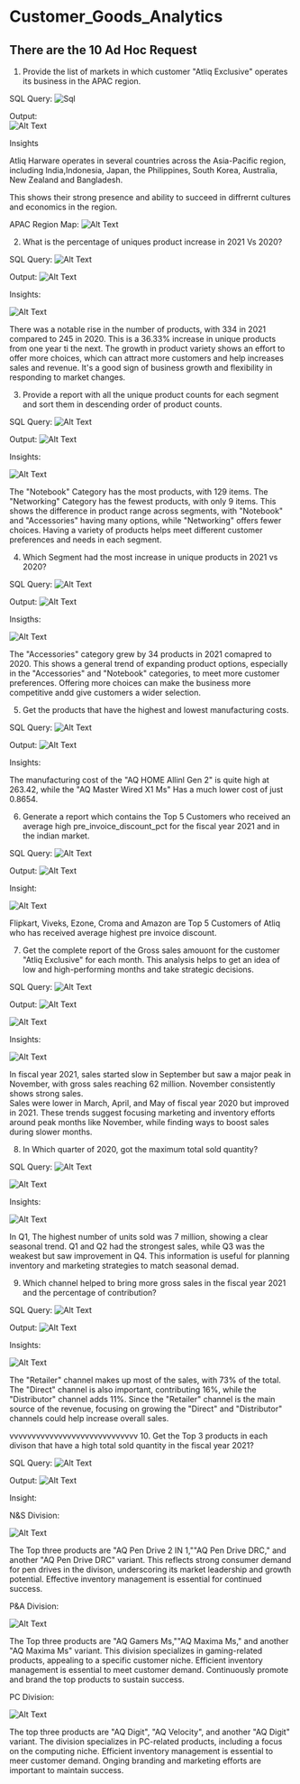 # Customer_Goods_Analytics

## There are the 10 Ad Hoc Request

1. Provide the list of markets in which customer "Atliq Exclusive" operates its business in the APAC region.

SQL Query:
![Sql](https://github.com/Sumit-Mahat0/Customer_Goods_Analytics/blob/main/SQL%20Images/1%20list%20of%20Market%20code.png)


Output:   
![Alt Text](https://github.com/Sumit-Mahat0/Customer_Goods_Analytics/blob/main/SQL%20Images/1%20list%20of%20Market%20APAC%20result.png)


Insights 

Atliq Harware operates in several countries across the Asia-Pacific region, including India,Indonesia, Japan, the Philippines, South Korea, Australia, New Zealand and Bangladesh. 

This shows their strong presence and ability to succeed in diffrernt cultures and economics in the region.   

APAC Region Map:
![Alt Text](https://github.com/Sumit-Mahat0/Customer_Goods_Analytics/blob/main/SQL%20Images/1%20APAC%20Region%20Map.png)



2. What is the percentage of uniques product increase in 2021 Vs 2020?

SQL Query:
![Alt Text](https://github.com/Sumit-Mahat0/Customer_Goods_Analytics/blob/main/SQL%20Images/2%20Unique%20Product%2020%20vs%2021%20code.png)

Output:
![Alt Text](https://github.com/Sumit-Mahat0/Customer_Goods_Analytics/blob/main/SQL%20Images/2%20Unique%20Product%2020%20vs%2021%20Result.png)




Insights:

![Alt Text](https://github.com/Sumit-Mahat0/Customer_Goods_Analytics/blob/main/SQL%20Images/2%20chart%2020%20vs%2021.png)


There was a notable rise in the number of products, with 334 in 2021 compared to 245 in 2020.
This is a 36.33% increase in unique products from one year ti the next.
The growth in product variety shows an effort to offer more choices, which can attract more customers and help increases sales and revenue.
It's a good sign of business growth and flexibility in responding to market changes.




3. Provide a report with all the unique product counts for each segment and sort them in descending order of product counts.

SQL Query:
![Alt Text](https://github.com/Sumit-Mahat0/Customer_Goods_Analytics/blob/main/SQL%20Images/3%20Product%20count%20by%20segment%20Code.png)

Output:
![Alt Text](https://github.com/Sumit-Mahat0/Customer_Goods_Analytics/blob/main/SQL%20Images/3%20Product%20count%20by%20segment%20Result.png)


Insights:


![Alt Text](https://github.com/Sumit-Mahat0/Customer_Goods_Analytics/blob/main/SQL%20Images/3%20Product%20count%20by%20segment%20Bar%20chart.png)

   
The "Notebook" Category has the most products, with 129 items. 
The "Networking" Category has the fewest products, with only 9 items. 
This shows the difference in product range across segments, with "Notebook" and "Accessories" having many options, while "Networking" offers fewer choices. 
Having a variety of products helps meet different customer preferences and needs in each segment. 
   

4. Which Segment had the most increase in unique products in 2021 vs 2020?

SQL Query:
![Alt Text](https://github.com/Sumit-Mahat0/Customer_Goods_Analytics/blob/main/SQL%20Images/4%20most%20increase%20unq%20pd%2020%20vs%2021%20code.png)

Output:
![Alt Text](https://github.com/Sumit-Mahat0/Customer_Goods_Analytics/blob/main/SQL%20Images/3%20Product%20count%20by%20segment%20Result.png)


Insigths:


![Alt Text](https://github.com/Sumit-Mahat0/Customer_Goods_Analytics/blob/main/SQL%20Images/4%20most%20increase%20unq%20pd%2020%20vs%2021%20chart.png)

 The "Accessories" category grew by 34 products in 2021 comapred to 2020. 
 This shows a general trend of expanding product options, especially in the "Accessories" and "Notebook" categories, to meet more customer preferences. 
Offering more choices can make the business more competitive andd give customers a wider selection.  
 



5. Get the products that have the highest and lowest manufacturing costs.

SQL Query:
![Alt Text](https://github.com/Sumit-Mahat0/Customer_Goods_Analytics/blob/main/SQL%20Images/5%20highest%20lower%20manufacturing%20product%20code.png)

Output:
![Alt Text](https://github.com/Sumit-Mahat0/Customer_Goods_Analytics/blob/main/SQL%20Images/5%20highest%20lower%20manufacturing%20product%20result.png)

Insights:  

The manufacturing cost of the "AQ HOME Allinl Gen 2" is quite high at 263.42, while the "AQ Master Wired X1 Ms" Has a much lower cost of just 0.8654.  
   


6. Generate a report which contains the Top 5 Customers who received an average high pre_invoice_discount_pct for the fiscal year 2021 and in the indian market.   

SQL Query:
![Alt Text](https://github.com/Sumit-Mahat0/Customer_Goods_Analytics/blob/main/SQL%20Images/6%20top%205%20customer%20pre_invoice%20Code.png)

Output:
![Alt Text](https://github.com/Sumit-Mahat0/Customer_Goods_Analytics/blob/main/SQL%20Images/6%20top%205%20customer%20pre_invoice%20result.png)




Insight:

![Alt Text](https://github.com/Sumit-Mahat0/Customer_Goods_Analytics/blob/main/SQL%20Images/6%20top%205%20customer%20pre_invoice%20chart.png)


Flipkart, Viveks, Ezone, Croma and Amazon are Top 5 Customers of Atliq who has received average highest pre invoice discount.


7. Get the complete report of the Gross sales amouont for the customer "Atliq Exclusive" for each month. This analysis helps to get an idea of low and high-performing months and take strategic decisions. 

SQL Query:
![Alt Text](https://github.com/Sumit-Mahat0/Customer_Goods_Analytics/blob/main/SQL%20Images/7%20Gross%20Sales%20Amount.png)

Output:
![Alt Text](https://github.com/Sumit-Mahat0/Customer_Goods_Analytics/blob/main/SQL%20Images/7%20Gross%20Sales%20Amount%20result1.png)


![Alt Text](https://github.com/Sumit-Mahat0/Customer_Goods_Analytics/blob/main/SQL%20Images/7%20Gross%20Sales%20Amount%20result2.png)


Insights:

![Alt Text](https://github.com/Sumit-Mahat0/Customer_Goods_Analytics/blob/main/SQL%20Images/7%20Gross%20Sales%20Amount%20chart.png)



In fiscal year 2021, sales started slow in September but saw a major peak in November, with gross sales reaching 62 million. 
November consistently shows strong sales.  
Sales were lower in March, April, and May of fiscal year 2020 but improved in 2021. 
These trends suggest focusing marketing and inventory efforts around peak months like November, while finding ways to boost sales during slower months. 



8. In Which quarter of 2020, got the maximum total sold quantity? 


SQL Query:
![Alt Text](https://github.com/Sumit-Mahat0/Customer_Goods_Analytics/blob/main/SQL%20Images/8%20Q%202020%20max%20total%20sold%20quantity%20code.png)

![Alt Text](https://github.com/Sumit-Mahat0/Customer_Goods_Analytics/blob/main/SQL%20Images/8%20Q%202020%20max%20total%20sold%20quantity%20result.png)


Insights:

![Alt Text](https://github.com/Sumit-Mahat0/Customer_Goods_Analytics/blob/main/SQL%20Images/8%20Q%202020%20max%20total%20sold%20quantity%20chart.png)



In Q1, The highest number of units sold was 7 million, showing a clear seasonal trend. Q1 and Q2 had the strongest sales, while Q3 was the weakest but saw improvement in Q4. 
This information is useful for planning inventory and marketing strategies to match seasonal demad. 




9. Which channel helped to bring more gross sales in the fiscal year 2021 and the percentage of contribution? 

SQL Query:
![Alt Text](https://github.com/Sumit-Mahat0/Customer_Goods_Analytics/blob/main/SQL%20Images/9%20channel%20sale%20code.png)

Output:
![Alt Text](https://github.com/Sumit-Mahat0/Customer_Goods_Analytics/blob/main/SQL%20Images/9%20channel%20sale%20result.png)



Insights:

![Alt Text](https://github.com/Sumit-Mahat0/Customer_Goods_Analytics/blob/main/SQL%20Images/9%20channel%20sale%20chart.png) 

The "Retailer" channel makes up most of the sales, with 73% of the total. 
The "Direct" channel is also important, contributing 16%, while the "Distributor" channel adds 11%. 
Since the "Retailer" channel is the main source of the revenue, focusing on growing the "Direct" and "Distributor" channels could help increase overall sales. 
    







vvvvvvvvvvvvvvvvvvvvvvvvvvvvv 
10. Get the Top 3 products in each divison that have a high total sold quantity in the fiscal year 2021?  


SQL Query:
![Alt Text](https://github.com/Sumit-Mahat0/Customer_Goods_Analytics/blob/main/SQL%20Images/10%20Top%203%20Product%20code.png)

Output:
![Alt Text](https://github.com/Sumit-Mahat0/Customer_Goods_Analytics/blob/main/SQL%20Images/10%20Top%203%20Product%20result.png)

Insight:

N&S Division: 

![Alt Text](https://github.com/Sumit-Mahat0/Customer_Goods_Analytics/blob/main/SQL%20Images/10%20Top%203%20Product%20chart%20N%26S%20Divison.png)
  

The Top three products are "AQ Pen Drive 2 IN 1,""AQ Pen Drive DRC," and another "AQ Pen Drive DRC" variant. 
This reflects strong consumer demand for pen drives in the divison, underscoring its market leadership and growth potential. 
Effective inventory management is essential for continued success. 


P&A Division: 

![Alt Text](https://github.com/Sumit-Mahat0/Customer_Goods_Analytics/blob/main/SQL%20Images/10%20Top%203%20Product%20chart%20P%26A%20Divison.png)


The Top three products are "AQ Gamers Ms,""AQ Maxima Ms," and another "AQ Maxima Ms" variant. 
This division specializes in gaming-related products, appealing to a specific customer niche. 
Efficient inventory management is essential to meet customer demand. 
Continuously promote and brand the top products to sustain success. 

PC Division:

![Alt Text](https://github.com/Sumit-Mahat0/Customer_Goods_Analytics/blob/main/SQL%20Images/10%20Top%203%20Product%20chart%20PC%20Divison.png)


The top three products are "AQ Digit", "AQ Velocity", and another "AQ Digit" variant. 
The division specializes in PC-related products, including a focus on the computing niche. 
Efficient inventory management is essential to meer customer demand. 
Onging branding and marketing efforts are important to maintain success. 
